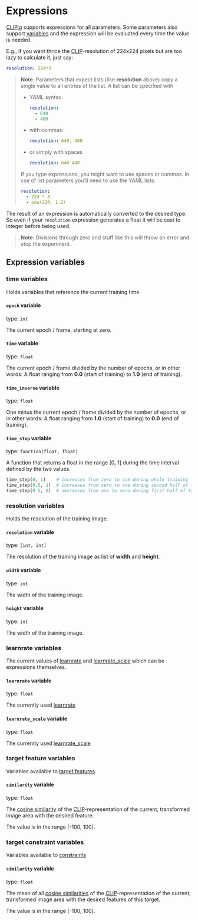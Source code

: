 # Expressions

[CLIPig](https://github.com/defgsus/CLIPig/) supports expressions for all parameters. Some parameters
also support [variables](#Expression-variables) 
and the expression will be evaluated
every time the value is needed. 

E.g., if you want thrice the [CLIP](https://github.com/openai/CLIP/)-resolution of 224x224 pixels
but are too lazy to calculate it, just say:

```yaml
resolution: 224*3
```

> **Note**: Parameters that expect lists (like **resolution** above)
> copy a single value to all entries of the list. A list can 
> be specified with 
> - YAML syntax:
>   ```yaml
>   resolution: 
>     - 640
>     - 480
>   ```
> - with commas:
>   ```yaml
>   resolution: 640, 480
>   ```
> - or simply with spaces
>   ```yaml
>   resolution: 640 480
>   ```
> If you type expressions, you might want to use spaces or 
> commas. In cse of list parameters you'll need to use the 
> YAML lists:
> ```yaml
> resolution:
>   - 224 * 3
>   - pow(224, 1.2)
> ``` 


The result of an expression is automatically converted to 
the desired type. So even if your `resolution` expression 
generates a float it will be cast to integer before being used.

> **Note**: Divisions through zero and stuff like this will
> throw an error and stop the experiment.

## Expression variables

### time variables

Holds variables that reference the current training time.

#### `epoch` variable

type: `int`

The current epoch / frame, starting at zero.
#### `time` variable

type: `float`

The current epoch / frame divided by the number of epochs, or in
other words: A float ranging from **0.0** (start of training) to 
**1.0** (end of training).
#### `time_inverse` variable

type: `float`

One minus the current epoch / frame divided by the number of epochs, or in
other words: A float ranging from **1.0** (start of training) to 
**0.0** (end of training).
#### `time_step` variable

type: `function(float, float)`

A function that returns a float in the range [0, 1]
during the time interval defined by the two values.
```python
time_step(0, 1)    # increases from zero to one during whole training
time_step(0.5, 1)  # increases from zero to one during second half of training
time_step(0.5, 0)  # decreases from one to zero during first half of training
```
### resolution variables

Holds the resolution of the training image.

#### `resolution` variable

type: `[int, int]`

The resolution of the training image as list of **width** and **height**.
#### `width` variable

type: `int`

The width of the training image.
#### `height` variable

type: `int`

The width of the training image.
### learnrate variables

The current values of [learnrate](reference.md#learnrate) 
and [learnrate_scale](reference.md#learnrate_scale)
which can be expressions themselves.

#### `learnrate` variable

type: `float`

The currently used [learnrate](reference.md#learnrate)
#### `learnrate_scale` variable

type: `float`

The currently used [learnrate_scale](reference.md#learnrate_scale)
### target feature variables

Variables available to [target features](reference.md#targetsfeatures)

#### `similarity` variable

type: `float`

The [cosine similarity](https://en.wikipedia.org/wiki/Cosine_similarity)
of the [CLIP](https://github.com/openai/CLIP/)-representation of the current, transformed image area 
with the desired feature.

The value is in the range [-100, 100].
### target constraint variables

Variables available to [constraints](reference.md#targetsconstraints)

#### `similarity` variable

type: `float`

The mean of all [cosine similarities](https://en.wikipedia.org/wiki/Cosine_similarity)
of the [CLIP](https://github.com/openai/CLIP/)-representation of the current, transformed image area 
with the desired features of this target.

The value is in the range [-100, 100].
